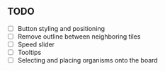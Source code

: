 ## TODO

- [ ] Button styling and positioning
- [ ] Remove outline between neighboring tiles
- [ ] Speed slider
- [ ] Tooltips
- [ ] Selecting and placing organisms onto the board